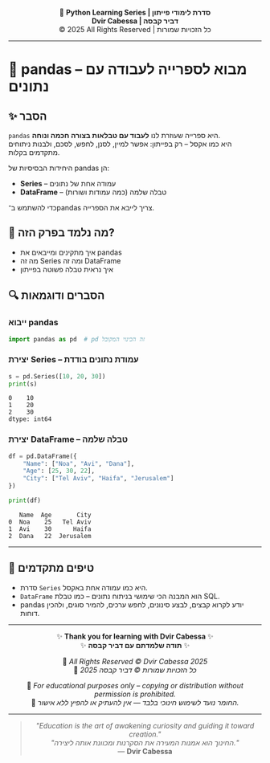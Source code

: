 <!-- DC_HEADER_START -->
<div align="center">

🐍 **Python Learning Series | סדרת לימודי פייתון**  
**Dvir Cabessa | דביר קבסה**  
© 2025 All Rights Reserved | כל הזכויות שמורות

</div>

---
<!-- DC_HEADER_END -->

# 📘 pandas – מבוא לספרייה לעבודה עם נתונים

## ✨ הסבר

`pandas` היא ספרייה שעוזרת לנו **לעבוד עם טבלאות בצורה חכמה ונוחה**.  
היא כמו אקסל – רק בפייתון: אפשר למיין, לסנן, לחפש, לסכם, ולבנות ניתוחים מתקדמים בקלות.

היחידות הבסיסיות של pandas הן:

- **Series** – עמודה אחת של נתונים  
- **DataFrame** – טבלה שלמה (כמה עמודות ושורות)

כדי להשתמש ב־pandas צריך לייבא את הספרייה.

## 🧠 מה נלמד בפרק הזה?
- איך מתקינים ומייבאים את pandas
- מה זה Series ומה זה DataFrame
- איך נראית טבלה פשוטה בפייתון

## 🔍 הסברים ודוגמאות

### ייבוא pandas
```python
import pandas as pd  # pd זה הכינוי המקובל
```

### יצירת Series – עמודת נתונים בודדת
```python
s = pd.Series([10, 20, 30])
print(s)
```

```text
0    10
1    20
2    30
dtype: int64
```

### יצירת DataFrame – טבלה שלמה
```python
df = pd.DataFrame({
    "Name": ["Noa", "Avi", "Dana"],
    "Age": [25, 30, 22],
    "City": ["Tel Aviv", "Haifa", "Jerusalem"]
})

print(df)
```

```text
   Name  Age       City
0  Noa    25   Tel Aviv
1  Avi    30      Haifa
2  Dana   22  Jerusalem
```

---

## 💬 טיפים מתקדמים

* סדרת `Series` היא כמו עמודה אחת באקסל.  
* `DataFrame` הוא המבנה הכי שימושי בניתוח נתונים – כמו טבלת SQL.  
* pandas יודע לקרוא קבצים, לבצע סינונים, לחפש ערכים, להמיר סוגים, ולהכין דוחות.

<!-- DC_FOOTER_START -->
---

<div align="center">

✨ **Thank you for learning with Dvir Cabessa** ✨  
✨ **תודה שלמדתם עם דביר קבסה** ✨  

📘 *All Rights Reserved © Dvir Cabessa 2025*  
📘 *כל הזכויות שמורות © דביר קבסה 2025*  

🔗 *For educational purposes only – copying or distribution without permission is prohibited.*  
🔗 *החומר נועד לשימוש חינוכי בלבד — אין להעתיק או להפיץ ללא אישור.*

---

> _"Education is the art of awakening curiosity and guiding it toward creation."_  
> _"החינוך הוא אמנות המעירה את הסקרנות ומכוונת אותה ליצירה."_  
> — **Dvir Cabessa**

</div>
<!-- DC_FOOTER_END -->

